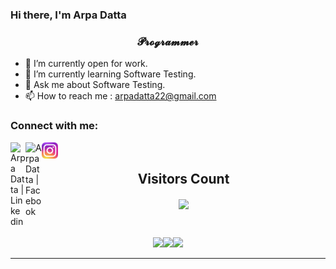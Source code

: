 ### Hi there, I'm Arpa Datta


 <h3 align="center">𝓟𝓻𝓸𝓰𝓻𝓪𝓶𝓶𝓮𝓻</h3>

- 🔭 I’m currently open for work.
- 🌱 I’m currently learning Software Testing.
- 💬 Ask me about Software Testing.
- 📫 How to reach me :  arpadatta22@gmail.com




<h3 align="left">Connect with me:</h3>
<p align="left">

<a href="https://www.linkedin.com/in/arpa-datta-673202232" target="_blank">
   <img align="left" alt="Arpa Datta | Linkedin" width="24px" src="https://github.com/piyushP7pravin/piyushP7pravin/blob/master/Linkedin.svg" />
  </a>
  <a href="https://www.facebook.com/profile.php?id=100008900383192" target="_blank">
   <img align="left" alt="Arpa Datta | Facebook" width="26px" src="https://github.com/shakiliitju/shakiliitju/blob/main/facebook.svg" />
</a>
   <a href="https://www.instagram.com/arpadatta/" target="_blank">
   <img align="left" alt="Arpa Datta | Facebook" width="26px" src="https://github.com/wle8300/instagram-logo/blob/master/logo.svg" />
</a>
<br>
</p>
<div align="center">
<h2 align="centre">Visitors Count</h2>  
<p align="center"><img align="center" src="https://profile-counter.glitch.me/{arpadatta22}/count.svg" /></p> 
<br>
</div>
<p align="center">
<img align="" height='120px' src="https://github.com/aryashah2k/aryashah2k/blob/main/assets/Geometric%20White.gif" /><img align="" height='120px' src="https://raw.githubusercontent.com/rodrigograca31/rodrigograca31/master/matrix.svg" /><img align="" height='120px' src="https://github.com/aryashah2k/aryashah2k/blob/main/assets/Geometric%20White.gif" />
</p>
<hr>

